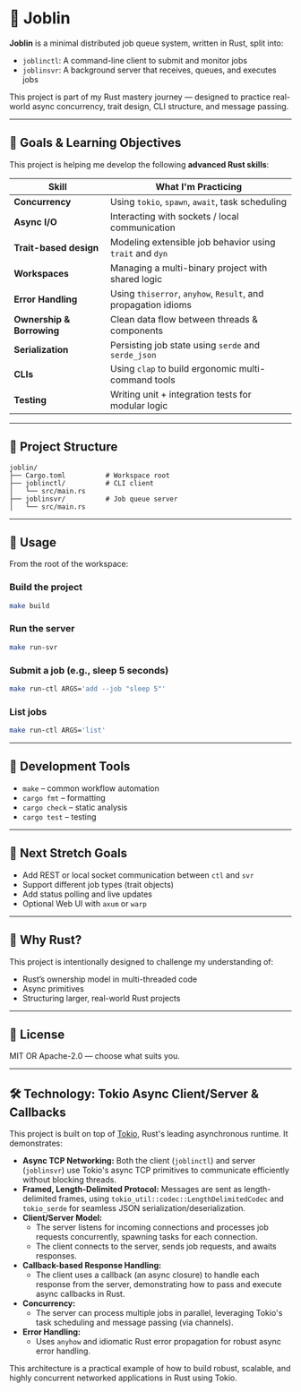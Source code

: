 # 🦀 Joblin

**Joblin** is a minimal distributed job queue system, written in Rust, split into:

- `joblinctl`: A command-line client to submit and monitor jobs
- `joblinsvr`: A background server that receives, queues, and executes jobs

This project is part of my Rust mastery journey — designed to practice real-world async concurrency, trait design, CLI structure, and message passing.

---

## 🎯 Goals & Learning Objectives

This project is helping me develop the following **advanced Rust skills**:

| Skill                | What I'm Practicing                                                   |
|----------------------|------------------------------------------------------------------------|
| **Concurrency**      | Using `tokio`, `spawn`, `await`, task scheduling                       |
| **Async I/O**        | Interacting with sockets / local communication                         |
| **Trait-based design** | Modeling extensible job behavior using `trait` and `dyn`            |
| **Workspaces**       | Managing a multi-binary project with shared logic                      |
| **Error Handling**   | Using `thiserror`, `anyhow`, `Result`, and propagation idioms          |
| **Ownership & Borrowing** | Clean data flow between threads & components                    |
| **Serialization**    | Persisting job state using `serde` and `serde_json`                    |
| **CLIs**             | Using `clap` to build ergonomic multi-command tools                    |
| **Testing**          | Writing unit + integration tests for modular logic                     |

---

## 🧱 Project Structure

```
joblin/
├── Cargo.toml          # Workspace root
├── joblinctl/          # CLI client
│   └── src/main.rs
├── joblinsvr/          # Job queue server
│   └── src/main.rs
```

---

## 🚀 Usage

From the root of the workspace:

### Build the project

```bash
make build
```

### Run the server

```bash
make run-svr
```

### Submit a job (e.g., sleep 5 seconds)

```bash
make run-ctl ARGS='add --job "sleep 5"'
```

### List jobs

```bash
make run-ctl ARGS='list'
```

---

## 🔧 Development Tools

- `make` – common workflow automation
- `cargo fmt` – formatting
- `cargo check` – static analysis
- `cargo test` – testing

---

## 🧪 Next Stretch Goals

- Add REST or local socket communication between `ctl` and `svr`
- Support different job types (trait objects)
- Add status polling and live updates
- Optional Web UI with `axum` or `warp`

---

## 🦀 Why Rust?

This project is intentionally designed to challenge my understanding of:
- Rust’s ownership model in multi-threaded code
- Async primitives
- Structuring larger, real-world Rust projects

---

## 📜 License

MIT OR Apache-2.0 — choose what suits you.

---

## 🛠️ Technology: Tokio Async Client/Server & Callbacks

This project is built on top of [Tokio](https://tokio.rs/), Rust's leading asynchronous runtime. It demonstrates:

- **Async TCP Networking:** Both the client (`joblinctl`) and server (`joblinsvr`) use Tokio's async TCP primitives to communicate efficiently without blocking threads.
- **Framed, Length-Delimited Protocol:** Messages are sent as length-delimited frames, using `tokio_util::codec::LengthDelimitedCodec` and `tokio_serde` for seamless JSON serialization/deserialization.
- **Client/Server Model:**
    - The server listens for incoming connections and processes job requests concurrently, spawning tasks for each connection.
    - The client connects to the server, sends job requests, and awaits responses.
- **Callback-based Response Handling:**
    - The client uses a callback (an async closure) to handle each response from the server, demonstrating how to pass and execute async callbacks in Rust.
- **Concurrency:**
    - The server can process multiple jobs in parallel, leveraging Tokio's task scheduling and message passing (via channels).
- **Error Handling:**
    - Uses `anyhow` and idiomatic Rust error propagation for robust async error handling.

This architecture is a practical example of how to build robust, scalable, and highly concurrent networked applications in Rust using Tokio.
